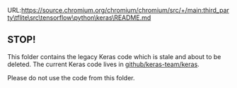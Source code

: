URL:https://source.chromium.org/chromium/chromium/src/+/main:third_party\tflite\src\tensorflow\python\keras\README.md
## STOP!

This folder contains the legacy Keras code which is stale and about to be
deleted. The current Keras code lives in
[github/keras-team/keras](https://github.com/keras-team/keras).

Please do not use the code from this folder.

